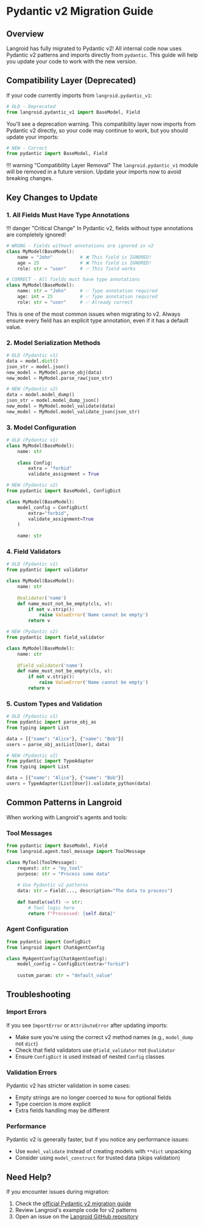 # Pydantic v2 Migration Guide

## Overview

Langroid has fully migrated to Pydantic v2! All internal code now uses Pydantic v2 
patterns and imports directly from `pydantic`. This guide will help you update your 
code to work with the new version.

## Compatibility Layer (Deprecated)

If your code currently imports from `langroid.pydantic_v1`:

```python
# OLD - Deprecated
from langroid.pydantic_v1 import BaseModel, Field
```

You'll see a deprecation warning. This compatibility layer now imports from Pydantic v2 
directly, so your code may continue to work, but you should update your imports:

```python
# NEW - Correct
from pydantic import BaseModel, Field
```

!!! warning "Compatibility Layer Removal"
    The `langroid.pydantic_v1` module will be removed in a future version. 
    Update your imports now to avoid breaking changes.

## Key Changes to Update

### 1. All Fields Must Have Type Annotations

!!! danger "Critical Change"
    In Pydantic v2, fields without type annotations are completely ignored!

```python
# WRONG - Fields without annotations are ignored in v2
class MyModel(BaseModel):
    name = "John"          # ❌ This field is IGNORED!
    age = 25               # ❌ This field is IGNORED!
    role: str = "user"     # ✅ This field works

# CORRECT - All fields must have type annotations
class MyModel(BaseModel):
    name: str = "John"     # ✅ Type annotation required
    age: int = 25          # ✅ Type annotation required
    role: str = "user"     # ✅ Already correct
```

This is one of the most common issues when migrating to v2. Always ensure every field has an explicit type annotation, even if it has a default value.

### 2. Model Serialization Methods

```python
# OLD (Pydantic v1)
data = model.dict()
json_str = model.json()
new_model = MyModel.parse_obj(data)
new_model = MyModel.parse_raw(json_str)

# NEW (Pydantic v2)
data = model.model_dump()
json_str = model.model_dump_json()
new_model = MyModel.model_validate(data)
new_model = MyModel.model_validate_json(json_str)
```

### 3. Model Configuration

```python
# OLD (Pydantic v1)
class MyModel(BaseModel):
    name: str
    
    class Config:
        extra = "forbid"
        validate_assignment = True

# NEW (Pydantic v2)
from pydantic import BaseModel, ConfigDict

class MyModel(BaseModel):
    model_config = ConfigDict(
        extra="forbid",
        validate_assignment=True
    )
    
    name: str
```

### 4. Field Validators

```python
# OLD (Pydantic v1)
from pydantic import validator

class MyModel(BaseModel):
    name: str
    
    @validator('name')
    def name_must_not_be_empty(cls, v):
        if not v.strip():
            raise ValueError('Name cannot be empty')
        return v

# NEW (Pydantic v2)
from pydantic import field_validator

class MyModel(BaseModel):
    name: str
    
    @field_validator('name')
    def name_must_not_be_empty(cls, v):
        if not v.strip():
            raise ValueError('Name cannot be empty')
        return v
```

### 5. Custom Types and Validation

```python
# OLD (Pydantic v1)
from pydantic import parse_obj_as
from typing import List

data = [{"name": "Alice"}, {"name": "Bob"}]
users = parse_obj_as(List[User], data)

# NEW (Pydantic v2)
from pydantic import TypeAdapter
from typing import List

data = [{"name": "Alice"}, {"name": "Bob"}]
users = TypeAdapter(List[User]).validate_python(data)
```

## Common Patterns in Langroid

When working with Langroid's agents and tools:

### Tool Messages

```python
from pydantic import BaseModel, Field
from langroid.agent.tool_message import ToolMessage

class MyTool(ToolMessage):
    request: str = "my_tool"
    purpose: str = "Process some data"
    
    # Use Pydantic v2 patterns
    data: str = Field(..., description="The data to process")
    
    def handle(self) -> str:
        # Tool logic here
        return f"Processed: {self.data}"
```

### Agent Configuration

```python
from pydantic import ConfigDict
from langroid import ChatAgentConfig

class MyAgentConfig(ChatAgentConfig):
    model_config = ConfigDict(extra="forbid")
    
    custom_param: str = "default_value"
```

## Troubleshooting

### Import Errors

If you see `ImportError` or `AttributeError` after updating imports:
- Make sure you're using the correct v2 method names (e.g., `model_dump` not `dict`)
- Check that field validators use `@field_validator` not `@validator`
- Ensure `ConfigDict` is used instead of nested `Config` classes

### Validation Errors

Pydantic v2 has stricter validation in some cases:
- Empty strings are no longer coerced to `None` for optional fields
- Type coercion is more explicit
- Extra fields handling may be different

### Performance

Pydantic v2 is generally faster, but if you notice any performance issues:
- Use `model_validate` instead of creating models with `**dict` unpacking
- Consider using `model_construct` for trusted data (skips validation)

## Need Help?

If you encounter issues during migration:
1. Check the [official Pydantic v2 migration guide](https://docs.pydantic.dev/latest/migration/)
2. Review Langroid's example code for v2 patterns
3. Open an issue on the [Langroid GitHub repository](https://github.com/langroid/langroid/issues)